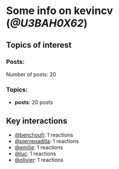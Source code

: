 # Some info on kevincv (_@U3BAH0X62_)


## Topics of interest

### Posts: 

Number of posts: 20

### Topics:

* __posts__: 20 posts

## Key interactions 

* [@benchoufi](./U0B47KC3S.md): 1 reactions
* [@pierrepadilla](./U2X419KJS.md): 1 reactions
* [@emilie](./U0FN1B8KD.md): 1 reactions
* [@luc](./U0AAL4W13.md): 1 reactions
* [@olivier](./U04DFTZ7D.md): 1 reactions
